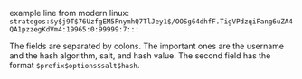 
example line from modern linux:
`strategos:$y$j9T$76UzfgEM5PnymhQ7TlJey1$/OOSg64dhfF.TigVPdzqiFang6uZA4QA1pzzegKdVm4:19965:0:99999:7:::`

The fields are separated by colons. The important ones are the username and the hash algorithm, salt, and hash value. The second field has the format `$prefix$options$salt$hash`.

